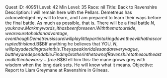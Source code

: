Quest ID: 40951
Level: 42
Min Level: 35
Race: nil
Title: Back to Ravenshire
Description: I will remain here with the Pellars. Demetreus has acknowledged my will to learn, and I am prepared to learn their ways before the final battle. As much as possible, that is. There will be a final battle $N, you know. Mark my words, it has been foreseen. With them at our side, we are sure to hold an advantage, even though Demetreus is sure I will play little part in taking down the evil that has corrupted this land.$B$BIf anything he believes that YOU, $N, will play a deciding role in this. They speak in riddles and are very vague, but they are dependable. Find my brother in the town of Ravenshire to the southeast and let him be worry-free.$B$BTell him this: the mane grows grey with wisdom when the long dark sets. He will know what it means.
Objective: Report to Liam Greymane at Ravenshire in Gilneas.
